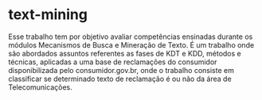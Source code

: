 # text-mining
Esse trabalho tem por objetivo avaliar competências ensinadas durante os módulos
Mecanismos de Busca e Mineração de Texto. 
É um trabalho onde são abordados assuntos referentes as fases de KDT e KDD, métodos e técnicas, aplicadas a 
uma base de reclamações do consumidor disponibilizada pelo consumidor.gov.br, onde o trabalho consiste em 
classificar se determinado texto de reclamação é ou não da área de Telecomunicações.
